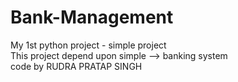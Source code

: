 # Bank-Management
My 1st python project - simple project
<BR>
This project depend upon simple -->  banking system
<BR>
code by RUDRA PRATAP SINGH

